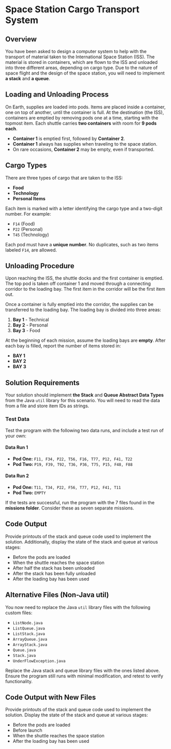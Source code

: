 # Space Station Cargo Transport System

## Overview
You have been asked to design a computer system to help with the transport of material taken to the International Space Station (ISS). The material is stored in containers, which are flown to the ISS and unloaded into three different areas, depending on cargo type. Due to the nature of space flight and the design of the space station, you will need to implement **a stack** and **a queue**.

## Loading and Unloading Process
On Earth, supplies are loaded into pods. Items are placed inside a container, one on top of another, until the container is full. At the destination (the ISS), containers are emptied by removing pods one at a time, starting with the topmost item. Each shuttle carries **two containers** with room for **9 pods each**. 

- **Container 1** is emptied first, followed by **Container 2**.
- **Container 1** always has supplies when traveling to the space station.
- On rare occasions, **Container 2** may be empty, even if transported.

## Cargo Types
There are three types of cargo that are taken to the ISS:
- **Food**
- **Technology**
- **Personal Items**

Each item is marked with a letter identifying the cargo type and a two-digit number. For example:
- `F14` (Food)
- `P22` (Personal)
- `T45` (Technology)

Each pod must have a **unique number**. No duplicates, such as two items labeled `F14`, are allowed.

## Unloading Procedure
Upon reaching the ISS, the shuttle docks and the first container is emptied. The top pod is taken off container 1 and moved through a connecting corridor to the loading bay. The first item in the corridor will be the first item out.

Once a container is fully emptied into the corridor, the supplies can be transferred to the loading bay. The loading bay is divided into three areas:
1. **Bay 1** - Technical
2. **Bay 2** - Personal
3. **Bay 3** - Food

At the beginning of each mission, assume the loading bays are **empty**. After each bay is filled, report the number of items stored in:
- **BAY 1**
- **BAY 2**
- **BAY 3**

## Solution Requirements
Your solution should implement **the Stack** and **Queue Abstract Data Types** from the Java `util` library for this scenario. You will need to read the data from a file and store item IDs as strings.

### Test Data
Test the program with the following two data runs, and include a test run of your own:

#### Data Run 1
- **Pod One:** `F11, F34, P22, T56, F16, T77, P12, F41, T22`
- **Pod Two:** `P19, F39, T92, T36, P36, T75, P15, F48, F88`

#### Data Run 2
- **Pod One:** `T11, T34, P22, F56, T77, P12, F41, T11`
- **Pod Two:** `EMPTY`

If the tests are successful, run the program with the 7 files found in the **missions folder**. Consider these as seven separate missions.

## Code Output
Provide printouts of the stack and queue code used to implement the solution. Additionally, display the state of the stack and queue at various stages:
- Before the pods are loaded
- When the shuttle reaches the space station
- After half the stack has been unloaded
- After the stack has been fully unloaded
- After the loading bay has been used

## Alternative Files (Non-Java util)
You now need to replace the Java `util` library files with the following custom files:
- `ListNode.java`
- `ListQueue.java`
- `ListStack.java`
- `ArrayQueue.java`
- `ArrayStack.java`
- `Queue.java`
- `Stack.java`
- `UnderFlowException.java`

Replace the Java stack and queue library files with the ones listed above. Ensure the program still runs with minimal modification, and retest to verify functionality.

## Code Output with New Files
Provide printouts of the stack and queue code used to implement the solution. Display the state of the stack and queue at various stages:
- Before the pods are loaded
- Before launch
- When the shuttle reaches the space station
- After the loading bay has been used
